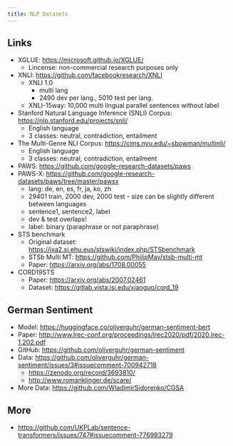 ```yaml
---
title: NLP Datasets
---
```


## Links
* XGLUE: <https://microsoft.github.io/XGLUE/>
  * Lincense: non-commercial research purposes only
* XNLI: <https://github.com/facebookresearch/XNLI>
  * XNLI 1.0
    * multi lang
    * 2490 dev per lang., 5010 test per lang.
  * XNLI-15way: 10,000 multi lingual parallel sentences without label
* Stanford Natural Language Inference (SNLI) Corpus: <https://nlp.stanford.edu/projects/snli/>
  * English language
  * 3 classes: neutral, contradiction, entailment
* The Multi-Genre NLI Corpus: <https://cims.nyu.edu/~sbowman/multinli/>
  * English language
  * 3 classes: neutral, contradiction, entailment
* PAWS: <https://github.com/google-research-datasets/paws>
* PAWS-X: <https://github.com/google-research-datasets/paws/tree/master/pawsx>
  * lang: de, en, es, fr, ja, ko, zh
  * 29401 train, 2000 dev, 2000 test - size can be slightly different between languages
  * sentence1, sentence2, label
  * dev & test overlaps!
  * label: binary (paraphrase or not paraphrase)
* STS benchmark
  * Original dataset: <https://ixa2.si.ehu.eus/stswiki/index.php/STSbenchmark>
  * STSb Multi MT: <https://github.com/PhilipMay/stsb-multi-mt>
  * Paper: <https://arxiv.org/abs/1708.00055>
* CORD19STS
  * Paper: <https://arxiv.org/abs/2007.02461>
  * Dataset: <https://gitlab.vista.isi.edu/xiaoguo/cord_19>

## German Sentiment
* Model: <https://huggingface.co/oliverguhr/german-sentiment-bert>
* Paper: <http://www.lrec-conf.org/proceedings/lrec2020/pdf/2020.lrec-1.202.pdf>
* GitHub: <https://github.com/oliverguhr/german-sentiment>
* Data: <https://github.com/oliverguhr/german-sentiment/issues/3#issuecomment-700942718>
  * <https://zenodo.org/record/3693810/>
  * <http://www.romanklinger.de/scare/>
* More Data: <https://github.com/WladimirSidorenko/CGSA>

## More
- https://github.com/UKPLab/sentence-transformers/issues/747#issuecomment-776993279

